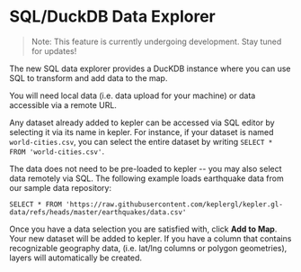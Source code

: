 # SQL/DuckDB Data Explorer 

> Note: This feature is currently undergoing development. Stay tuned for updates!

The new SQL data explorer provides a DucKDB instance where you can use SQL to transform and add data to the map.

<!-- Image -->


You will need local data (i.e. data upload for your machine) or data accessible via a remote URL.

Any dataset already added to kepler can be accessed via SQL editor by selecting it via its name in kepler. For instance, if your dataset is named `world-cities.csv`, you can select the entire dataset by writing `SELECT * FROM 'world-cities.csv'`. 

The data does not need to be pre-loaded to kepler -- you may also select data remotely via SQL. The following example loads earthquake data from our sample data repository:

```
SELECT * FROM 'https://raw.githubusercontent.com/keplergl/kepler.gl-data/refs/heads/master/earthquakes/data.csv'
```

<!-- Image/gif -->

Once you have a data selection you are satisfied with, click **Add to Map**. Your new dataset will be added to kepler. If you have a column that contains recognizable geography data, (i.e. lat/lng columns or polygon geometries), layers will automatically be created.
